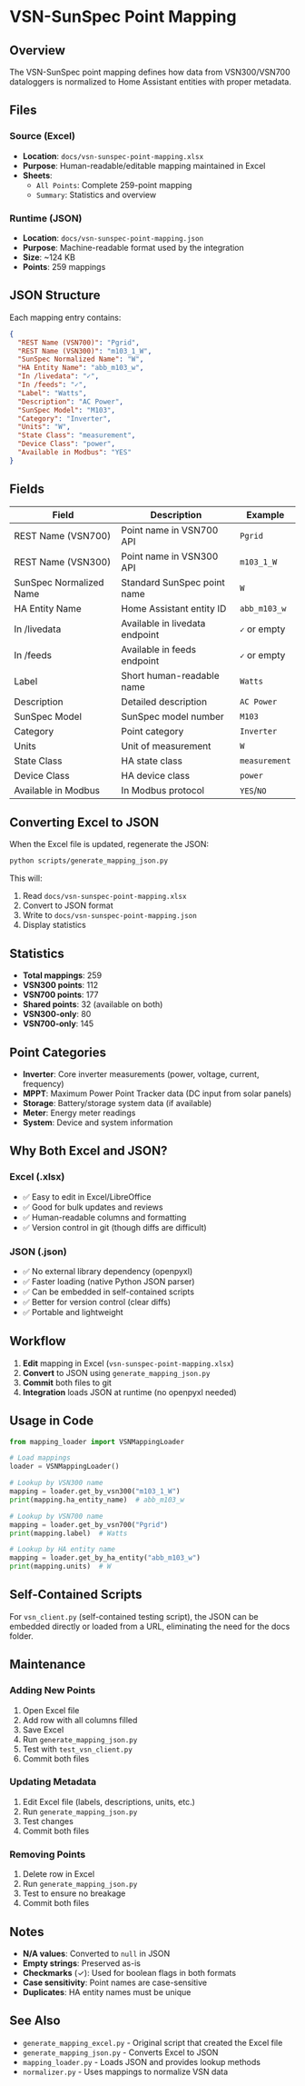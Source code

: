 # VSN-SunSpec Point Mapping

## Overview

The VSN-SunSpec point mapping defines how data from VSN300/VSN700 dataloggers is normalized to Home Assistant entities with proper metadata.

## Files

### Source (Excel)
- **Location**: `docs/vsn-sunspec-point-mapping.xlsx`
- **Purpose**: Human-readable/editable mapping maintained in Excel
- **Sheets**:
  - `All Points`: Complete 259-point mapping
  - `Summary`: Statistics and overview

### Runtime (JSON)
- **Location**: `docs/vsn-sunspec-point-mapping.json`
- **Purpose**: Machine-readable format used by the integration
- **Size**: ~124 KB
- **Points**: 259 mappings

## JSON Structure

Each mapping entry contains:

```json
{
  "REST Name (VSN700)": "Pgrid",
  "REST Name (VSN300)": "m103_1_W",
  "SunSpec Normalized Name": "W",
  "HA Entity Name": "abb_m103_w",
  "In /livedata": "✓",
  "In /feeds": "✓",
  "Label": "Watts",
  "Description": "AC Power",
  "SunSpec Model": "M103",
  "Category": "Inverter",
  "Units": "W",
  "State Class": "measurement",
  "Device Class": "power",
  "Available in Modbus": "YES"
}
```

## Fields

| Field | Description | Example |
|-------|-------------|---------|
| REST Name (VSN700) | Point name in VSN700 API | `Pgrid` |
| REST Name (VSN300) | Point name in VSN300 API | `m103_1_W` |
| SunSpec Normalized Name | Standard SunSpec point name | `W` |
| HA Entity Name | Home Assistant entity ID | `abb_m103_w` |
| In /livedata | Available in livedata endpoint | `✓` or empty |
| In /feeds | Available in feeds endpoint | `✓` or empty |
| Label | Short human-readable name | `Watts` |
| Description | Detailed description | `AC Power` |
| SunSpec Model | SunSpec model number | `M103` |
| Category | Point category | `Inverter` |
| Units | Unit of measurement | `W` |
| State Class | HA state class | `measurement` |
| Device Class | HA device class | `power` |
| Available in Modbus | In Modbus protocol | `YES`/`NO` |

## Converting Excel to JSON

When the Excel file is updated, regenerate the JSON:

```bash
python scripts/generate_mapping_json.py
```

This will:
1. Read `docs/vsn-sunspec-point-mapping.xlsx`
2. Convert to JSON format
3. Write to `docs/vsn-sunspec-point-mapping.json`
4. Display statistics

## Statistics

- **Total mappings**: 259
- **VSN300 points**: 112
- **VSN700 points**: 177
- **Shared points**: 32 (available on both)
- **VSN300-only**: 80
- **VSN700-only**: 145

## Point Categories

- **Inverter**: Core inverter measurements (power, voltage, current, frequency)
- **MPPT**: Maximum Power Point Tracker data (DC input from solar panels)
- **Storage**: Battery/storage system data (if available)
- **Meter**: Energy meter readings
- **System**: Device and system information

## Why Both Excel and JSON?

### Excel (.xlsx)
- ✅ Easy to edit in Excel/LibreOffice
- ✅ Good for bulk updates and reviews
- ✅ Human-readable columns and formatting
- ✅ Version control in git (though diffs are difficult)

### JSON (.json)
- ✅ No external library dependency (openpyxl)
- ✅ Faster loading (native Python JSON parser)
- ✅ Can be embedded in self-contained scripts
- ✅ Better for version control (clear diffs)
- ✅ Portable and lightweight

## Workflow

1. **Edit** mapping in Excel (`vsn-sunspec-point-mapping.xlsx`)
2. **Convert** to JSON using `generate_mapping_json.py`
3. **Commit** both files to git
4. **Integration** loads JSON at runtime (no openpyxl needed)

## Usage in Code

```python
from mapping_loader import VSNMappingLoader

# Load mappings
loader = VSNMappingLoader()

# Lookup by VSN300 name
mapping = loader.get_by_vsn300("m103_1_W")
print(mapping.ha_entity_name)  # abb_m103_w

# Lookup by VSN700 name
mapping = loader.get_by_vsn700("Pgrid")
print(mapping.label)  # Watts

# Lookup by HA entity name
mapping = loader.get_by_ha_entity("abb_m103_w")
print(mapping.units)  # W
```

## Self-Contained Scripts

For `vsn_client.py` (self-contained testing script), the JSON can be embedded directly or loaded from a URL, eliminating the need for the docs folder.

## Maintenance

### Adding New Points

1. Open Excel file
2. Add row with all columns filled
3. Save Excel
4. Run `generate_mapping_json.py`
5. Test with `test_vsn_client.py`
6. Commit both files

### Updating Metadata

1. Edit Excel file (labels, descriptions, units, etc.)
2. Run `generate_mapping_json.py`
3. Test changes
4. Commit both files

### Removing Points

1. Delete row in Excel
2. Run `generate_mapping_json.py`
3. Test to ensure no breakage
4. Commit both files

## Notes

- **N/A values**: Converted to `null` in JSON
- **Empty strings**: Preserved as-is
- **Checkmarks** (✓): Used for boolean flags in both formats
- **Case sensitivity**: Point names are case-sensitive
- **Duplicates**: HA entity names must be unique

## See Also

- `generate_mapping_excel.py` - Original script that created the Excel file
- `generate_mapping_json.py` - Converts Excel to JSON
- `mapping_loader.py` - Loads JSON and provides lookup methods
- `normalizer.py` - Uses mappings to normalize VSN data
